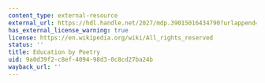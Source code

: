 ```yaml
---
content_type: external-resource
external_url: https://hdl.handle.net/2027/mdp.39015016434790?urlappend=%3Bseq=97%3Bownerid=13510798895533574-105
has_external_license_warning: true
license: https://en.wikipedia.org/wiki/All_rights_reserved
status: ''
title: Education by Poetry
uid: 9a0d39f2-c8ef-4094-98d3-0c8cd27ba24b
wayback_url: ''
---
```

